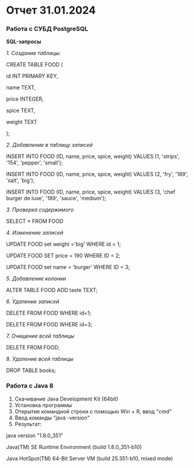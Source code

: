 # Отчет 31.01.2024

### Работа с СУБД PostgreSQL
**SQL-запросы**

*1. Создание таблицы:*

CREATE TABLE FOOD (

id INT PRIMARY KEY,

name TEXT,

price INTEGER,

spice TEXT,

weight TEXT

);

*2. Добавление в таблицу записей*

INSERT INTO FOOD (ID, name, price, spice, weight) VALUES (1, 'strips', '154', 'pepper', 'small');

INSERT INTO FOOD (ID, name, price, spice, weight) VALUES (2, 'fry', '189', 'salt', 'big');

INSERT INTO FOOD (ID, name, price, spice, weight) VALUES (3, 'chef burger de luxe', '189', 'sauce', 'medium');

*3. Проверка содержимого*

SELECT * FROM FOOD

*4. Изменение записей*

UPDATE FOOD set weight ='big' WHERE id = 1;

UPDATE FOOD SET price = 190 WHERE ID = 2;

UPDATE FOOD set name = 'burger' WHERE ID = 3;

*5. Добавление колонки*

ALTER TABLE FOOD ADD taste TEXT;

*6. Удаление записей*

DELETE FROM FOOD WHERE id=1;

DELETE FROM FOOD WHERE id=3;

*7. Очищение всей таблицы*

DELETE FROM FOOD;

*8. Удаление всей таблицы*

DROP TABLE books;

### Работа с Java 8

1. Скачивание Java Development Kit (64bit)
2. Установка программы
3. Открытие командной строки с помощью Win + R, ввод "cmd"
4. Ввод команды "java -version"
5. Результат: 

java version "1.8.0_351"

Java(TM) SE Runtime Environment (build 1.8.0_351-b10)

Java HotSpot(TM) 64-Bit Server VM (build 25.351-b10, mixed mode)